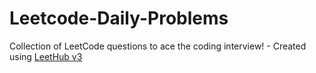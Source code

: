 # Leetcode-Daily-Problems
Collection of LeetCode questions to ace the coding interview! - Created using [LeetHub v3](https://github.com/raphaelheinz/LeetHub-3.0)
